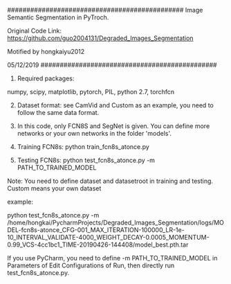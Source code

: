 ############################################## 
Image Semantic Segmentation in PyTroch. 

Original Code Link: https://github.com/guo2004131/Degraded_Images_Segmentation 

Motified by hongkaiyu2012

05/12/2019
##############################################

1. Required packages: 

numpy, scipy, matplotlib, pytorch, PIL, python 2.7, torchfcn

2. Dataset format: see CamVid and Custom as an example, you need to follow the same data format. 

3. In this code, only FCN8S and SegNet is given. You can define more networks or your own networks in the folder 'models'. 

4. Training FCN8s: python train_fcn8s_atonce.py 

5. Testing FCN8s: python test_fcn8s_atonce.py -m PATH_TO_TRAINED_MODEL

Note: You need to define dataset and datasetroot in training and testing. Custom means your own dataset

example:

python test_fcn8s_atonce.py -m /home/hongkai/PycharmProjects/Degraded_Images_Segmentation/logs/MODEL-fcn8s-atonce_CFG-001_MAX_ITERATION-100000_LR-1e-10_INTERVAL_VALIDATE-4000_WEIGHT_DECAY-0.0005_MOMENTUM-0.99_VCS-4cc1bc1_TIME-20190426-144408/model_best.pth.tar

If you use PyCharm, you need to define -m PATH_TO_TRAINED_MODEL in Parameters of Edit Configurations of Run, then directly run test_fcn8s_atonce.py. 



